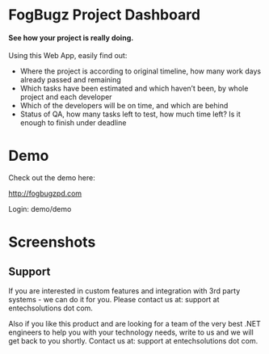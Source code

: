 FogBugz Project Dashboard
=========================

#### See how your project is really doing.


Using this Web App, easily find out:

* Where the project is according to original timeline, how many work days already passed and remaining
* Which tasks have been estimated and which haven’t been, by whole project and each developer
* Which of the developers will be on time, and which are behind
* Status of QA, how many tasks left to test, how much time left? Is it enough to finish under deadline


Demo
====

Check out the demo here:

http://fogbugzpd.com

Login: demo/demo


Screenshots
===========



Support
-------

If you are interested in custom features and integration with 3rd party systems - we can do it for you.  Please contact us at: support at entechsolutions dot com.

Also if you like this product and are looking for a team of the very  best .NET engineers to help you with your technology needs, write to us and we will get back to you shortly.  Contact us at: support at entechsolutions dot com.





